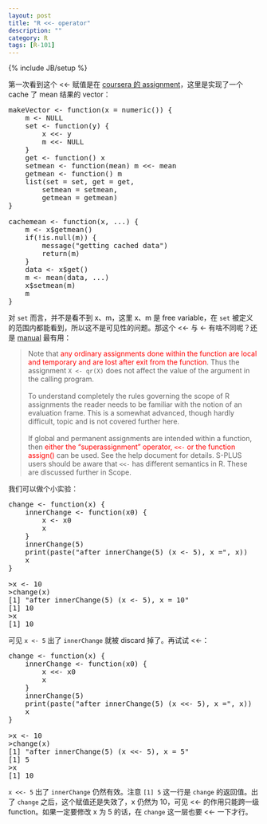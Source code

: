 ```yaml
---
layout: post
title: "R <<- operator"
description: ""
category: R
tags: [R-101]
---
```

{% include JB/setup %}

第一次看到这个 <<- 赋值是在 [coursera 的 assignment](https://class.coursera.org/rprog-004/human_grading/view/courses/972139/assessments/3/submissions)，这里是实现了一个 cache 了 mean 结果的 vector：

<pre class="prettyprint linenums">
makeVector &lt;- function(x = numeric()) {
	m &lt;- NULL
	set &lt;- function(y) {
		x &lt;&lt;- y
		m &lt;&lt;- NULL
	}
	get &lt;- function() x
	setmean &lt;- function(mean) m &lt;&lt;- mean
	getmean &lt;- function() m
	list(set = set, get = get,
		setmean = setmean,
		getmean = getmean)
}

cachemean &lt;- function(x, ...) {
	m &lt;- x$getmean()
	if(!is.null(m)) {
		message("getting cached data")
		return(m)
	}
	data &lt;- x$get()
	m &lt;- mean(data, ...)
	x$setmean(m)
	m
}
</pre>

对 `set` 而言，并不是看不到 x、m，这里 x、m 是 free variable，在 `set` 被定义的范围内都能看到，所以这不是可见性的问题。那这个 <<- 与 <- 有啥不同呢？还是 [manual](http://cran.r-project.org/doc/manuals/R-intro.html#Assignment-within-functions) 最有用：

> Note that <font color="red">any ordinary assignments done within the function are local and temporary and are lost after exit from the function</font>. Thus the assignment `X <- qr(X)` does not affect the value of the argument in the calling program.    
> <br/>
> To understand completely the rules governing the scope of R assignments the reader needs to be familiar with the notion of an evaluation frame. This is a somewhat advanced, though hardly difficult, topic and is not covered further here.  
> <br/>
> If global and permanent assignments are intended within a function, then <font color="red">either the “superassignment” operator, `<<-` or the function assign()</font> can be used. See the help document for details. S-PLUS users should be aware that `<<-` has different semantics in R. These are discussed further in Scope.

我们可以做个小实验：

<pre class="prettyprint linenums">
change &lt;- function(x) {
	innerChange &lt;- function(x0) {
		x &lt;- x0
		x
	}
	innerChange(5)
	print(paste("after innerChange(5) (x &lt;- 5), x =", x))
	x
}

&gt;x &lt;- 10
&gt;change(x)
[1] "after innerChange(5) (x &lt;- 5), x = 10"
[1] 10
&gt;x
[1] 10
</pre>

可见 `x <- 5` 出了 `innerChange` 就被 discard 掉了。再试试 <<-：

<pre class="prettyprint linenums">
change &lt;- function(x) {
	innerChange &lt;- function(x0) {
		x &lt;&lt;- x0
		x
	}
	innerChange(5)
	print(paste("after innerChange(5) (x &lt;&lt;- 5), x =", x))
	x
}

&gt;x &lt;- 10
&gt;change(x)
[1] "after innerChange(5) (x &lt;&lt;- 5), x = 5"
[1] 5
&gt;x
[1] 10
</pre>

`x <<- 5` 出了 `innerChange` 仍然有效。注意 `[1] 5` 这一行是 `change` 的返回值。出了 `change` 之后，这个赋值还是失效了，x 仍然为 10，可见 <<- 的作用只能跨一级 function。如果一定要修改 x 为 5 的话，在 `change` 这一层也要 <<- 一下才行。